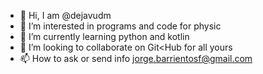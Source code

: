 - 👋 Hi, I am @dejavudm
- 👀 I’m interested in programs and code for physic
- 🌱 I’m currently learning python and kotlin
- 💞️ I’m looking to collaborate on Git<Hub for all yours
- 📫 How to ask or send info jorge.barrientosf@gmail.com

<!---
dejavudm/dejavudm is a ✨ special ✨ repository because its `README.md` (this file) appears on your GitHub profile.
You can click the Preview link to take a look at your changes.
--->
